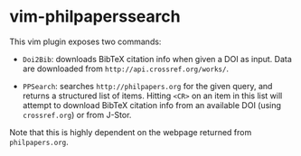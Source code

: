 # vim-philpaperssearch

This vim plugin exposes two commands:

- `Doi2Bib`: downloads BibTeX citation info when given a DOI as input. Data are
  downloaded from `http://api.crossref.org/works/`.

- `PPSearch`: searches `http://philpapers.org` for the given query, and
  returns a structured list of items. Hitting `<CR>` on an item in this list
  will attempt to download BibTeX citation info from an available DOI (using
  `crossref.org`) or from J-Stor.

Note that this is highly dependent on the webpage returned from
`philpapers.org`.

